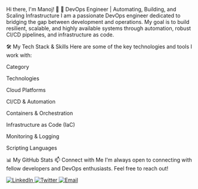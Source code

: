 Hi there, I'm Manoj! 👋
🚀 DevOps Engineer | Automating, Building, and Scaling Infrastructure
I am a passionate DevOps engineer dedicated to bridging the gap between development and operations. My goal is to build resilient, scalable, and highly available systems through automation, robust CI/CD pipelines, and infrastructure as code.

🛠️ My Tech Stack & Skills
Here are some of the key technologies and tools I work with:

Category

Technologies

Cloud Platforms



CI/CD & Automation



Containers & Orchestration



Infrastructure as Code (IaC)



Monitoring & Logging



Scripting Languages



📊 My GitHub Stats
📫 Connect with Me
I'm always open to connecting with fellow developers and DevOps enthusiasts. Feel free to reach out!

<p align="left">
<a href="https://www.google.com/search?q=https://www.linkedin.com/in/YOUR_LINKEDIN_PROFILE/" target="_blank">
<img src="https://www.google.com/search?q=https://img.shields.io/badge/LinkedIn-0A66C2%3Fstyle%3Dfor-the-badge%26logo%3Dlinkedin%26logoColor%3Dwhite" alt="LinkedIn"/>
</a>
<a href="https://www.google.com/search?q=https://twitter.com/YOUR_TWITTER_HANDLE" target="_blank">
<img src="https://www.google.com/search?q=https://img.shields.io/badge/Twitter-1DA1F2%3Fstyle%3Dfor-the-badge%26logo%3Dtwitter%26logoColor%3Dwhite" alt="Twitter"/>
</a>
<a href="mailto:youremail@example.com" target="_blank">
<img src="https://www.google.com/search?q=https://img.shields.io/badge/Email-D14836%3Fstyle%3Dfor-the-badge%26logo%3Dgmail%26logoColor%3Dwhite" alt="Email"/>
</a>
</p>
